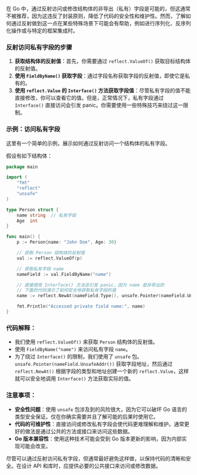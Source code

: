 在 Go 中，通过反射访问或修改结构体的非导出（私有）字段是可能的，但这通常不被推荐，因为这违反了封装原则，降低了代码的安全性和维护性。然而，了解如何通过反射做到这一点在某些特殊场景下可能会有帮助，例如进行序列化、反序列化操作或与特定的框架集成时。

### 反射访问私有字段的步骤

1. **获取结构体的反射值**：首先，你需要通过 `reflect.ValueOf()` 获取目标结构体的反射值。
2. **使用 `FieldByName()` 获取字段**：通过字段名称获取字段的反射值，即使它是私有的。
3. **使用 `reflect.Value` 的 `Interface()` 方法获取字段值**：尽管私有字段的值不能直接修改，你可以查看它的值。但是，正常情况下，私有字段通过 `Interface()` 直接访问会引发 panic。你需要使用一些特殊技巧来绕过这一限制。

### 示例：访问私有字段

这里有一个简单的示例，展示如何通过反射访问一个结构体的私有字段。

假设有如下结构体：

```go
package main

import (
    "fmt"
    "reflect"
    "unsafe"
)

type Person struct {
    name string  // 私有字段
    Age  int
}

func main() {
    p := Person{name: "John Doe", Age: 30}

    // 获取 Person 结构体的反射值
    val := reflect.ValueOf(p)

    // 获取私有字段 name
    nameField := val.FieldByName("name")

    // 直接使用 Interface() 方法会引发 panic，因为 name 是非导出的
    // 下面的代码演示了如何安全地获取私有字段的值
    name := reflect.NewAt(nameField.Type(), unsafe.Pointer(nameField.UnsafeAddr())).Elem().Interface()

    fmt.Println("Accessed private field name:", name)
}
```

### 代码解释：

-   我们使用 `reflect.ValueOf()` 来获取 `Person` 结构体的反射值。
-   使用 `FieldByName("name")` 来访问私有字段 `name`。
-   为了绕过 `Interface()` 的限制，我们使用了 `unsafe` 包。`unsafe.Pointer(nameField.UnsafeAddr())` 获取字段地址，然后通过 `reflect.NewAt()` 根据字段的类型和地址创建一个新的 `reflect.Value`，这样就可以安全地调用 `Interface()` 方法获取实际的值。

### 注意事项：

-   **安全性问题**：使用 `unsafe` 包涉及到的风险很大，因为它可以破坏 Go 语言的类型安全保证。仅在你确实需要并且了解可能的后果时使用它。
-   **代码的可维护性**：直接访问或修改私有字段会使代码更难理解和维护。通常更好的做法是通过公共的方法或接口来访问这些数据。
-   **Go 版本兼容性**：使用这种技术可能会受到 Go 版本更新的影响，因为内部实现可能会改变。

尽管可以通过反射访问私有字段，但通常最好避免这样做，以保持代码的清晰和安全。在设计 API 和库时，应提供必要的公共接口来访问或修改数据。
